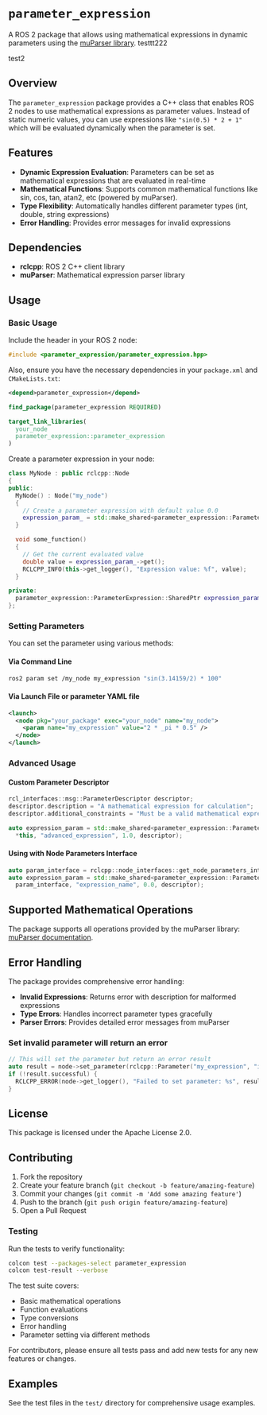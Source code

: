 # `parameter_expression`

A ROS 2 package that allows using mathematical expressions in dynamic parameters using the [muParser library](https://beltoforion.de/en/muparser/).
testtt222

test2

## Overview

The `parameter_expression` package provides a C++ class that enables ROS 2 nodes to use mathematical expressions as parameter values. Instead of static numeric values, you can use expressions like `"sin(0.5) * 2 + 1"` which will be evaluated dynamically when the parameter is set.

## Features

- **Dynamic Expression Evaluation**: Parameters can be set as mathematical expressions that are evaluated in real-time
- **Mathematical Functions**: Supports common mathematical functions like sin, cos, tan, atan2, etc (powered by muParser).
- **Type Flexibility**: Automatically handles different parameter types (int, double, string expressions)
- **Error Handling**: Provides error messages for invalid expressions

## Dependencies

- **rclcpp**: ROS 2 C++ client library
- **muParser**: Mathematical expression parser library

## Usage

### Basic Usage

Include the header in your ROS 2 node:

```cpp
#include <parameter_expression/parameter_expression.hpp>
```

Also, ensure you have the necessary dependencies in your `package.xml` and `CMakeLists.txt`:

```xml
<depend>parameter_expression</depend>
```

```cmake
find_package(parameter_expression REQUIRED)

target_link_libraries(
  your_node
  parameter_expression::parameter_expression
)
```

Create a parameter expression in your node:

```cpp
class MyNode : public rclcpp::Node
{
public:
  MyNode() : Node("my_node")
  {
    // Create a parameter expression with default value 0.0
    expression_param_ = std::make_shared<parameter_expression::ParameterExpression>(*this, "my_expression", 0.0);
  }

  void some_function()
  {
    // Get the current evaluated value
    double value = expression_param_->get();
    RCLCPP_INFO(this->get_logger(), "Expression value: %f", value);
  }

private:
  parameter_expression::ParameterExpression::SharedPtr expression_param_;
};
```

### Setting Parameters

You can set the parameter using various methods:

#### Via Command Line

```bash
ros2 param set /my_node my_expression "sin(3.14159/2) * 100"
```

#### Via Launch File or parameter YAML file

```xml
<launch>
  <node pkg="your_package" exec="your_node" name="my_node">
    <param name="my_expression" value="2 * _pi * 0.5" />
  </node>
</launch>
```

### Advanced Usage

#### Custom Parameter Descriptor

```cpp
rcl_interfaces::msg::ParameterDescriptor descriptor;
descriptor.description = "A mathematical expression for calculation";
descriptor.additional_constraints = "Must be a valid mathematical expression";

auto expression_param = std::make_shared<parameter_expression::ParameterExpression>(
  *this, "advanced_expression", 1.0, descriptor);
```

#### Using with Node Parameters Interface

```cpp
auto param_interface = rclcpp::node_interfaces::get_node_parameters_interface(node);
auto expression_param = std::make_shared<parameter_expression::ParameterExpression>(
  param_interface, "expression_name", 0.0, descriptor);
```

## Supported Mathematical Operations

The package supports all operations provided by the muParser library: [muParser documentation](https://beltoforion.de/en/muparser/features.php).

## Error Handling

The package provides comprehensive error handling:

- **Invalid Expressions**: Returns error with description for malformed expressions
- **Type Errors**: Handles incorrect parameter types gracefully
- **Parser Errors**: Provides detailed error messages from muParser

### Set invalid parameter will return an error

```cpp
// This will set the parameter but return an error result
auto result = node->set_parameter(rclcpp::Parameter("my_expression", "invalid_expr+"));
if (!result.successful) {
  RCLCPP_ERROR(node->get_logger(), "Failed to set parameter: %s", result.reason.c_str());
}
```

## License

This package is licensed under the Apache License 2.0.

## Contributing

1. Fork the repository
2. Create your feature branch (`git checkout -b feature/amazing-feature`)
3. Commit your changes (`git commit -m 'Add some amazing feature'`)
4. Push to the branch (`git push origin feature/amazing-feature`)
5. Open a Pull Request

### Testing

Run the tests to verify functionality:

```bash
colcon test --packages-select parameter_expression
colcon test-result --verbose
```

The test suite covers:

- Basic mathematical operations
- Function evaluations
- Type conversions
- Error handling
- Parameter setting via different methods

For contributors, please ensure all tests pass and add new tests for any new features or changes.

## Examples

See the test files in the `test/` directory for comprehensive usage examples.
